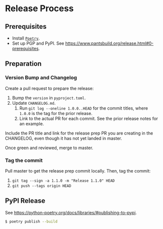 # Release Process

## Prerequisites

* Install [`Poetry`](https://python-poetry.org/docs/).
* Set up PGP and PyPI. See https://www.pantsbuild.org/release.html#0-prerequisites.

## Preparation

### Version Bump and Changelog

Create a pull request to prepare the release:

1. Bump the `version` in `pyproject.toml`.
1. Update `CHANGELOG.md`.
    1. Run `git log --oneline 1.0.0..HEAD` for the commit titles, where `1.0.0` is the tag for the prior release.
    1. Link to the actual PR for each commit. See the prior release notes for an example.

Include the PR title and link for the release prep PR you are creating in the CHANGELOG, even though it has not yet landed in master.

Once green and reviewed, merge to master.

### Tag the commit

Pull master to get the release prep commit locally. Then, tag the commit:

1. `git tag --sign -a 1.1.0 -m "Release 1.1.0" HEAD`
1. `git push --tags origin HEAD`

## PyPI Release

See https://python-poetry.org/docs/libraries/#publishing-to-pypi.

```bash
$ poetry publish --build
```
